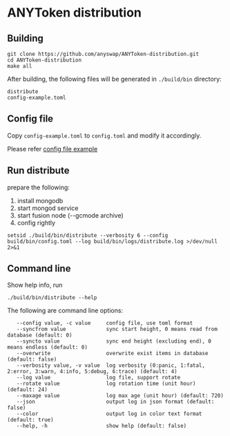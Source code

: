 # ANYToken distribution

## Building

```shell
git clone https://github.com/anyswap/ANYToken-distribution.git
cd ANYToken-distribution
make all
```

After building, the following files will be generated in `./build/bin` directory:

```text
distribute
config-example.toml
```

## Config file

Copy `config-example.toml` to `config.toml` and modify it accordingly.

Please refer [config file example](https://github.com/anyswap/ANYToken-distribution/blob/master/params/config-example.toml)

## Run distribute

prepare the following:

1. install mongodb
2. start mongod service
3. start fusion node (--gcmode archive)
4. config rightly

```shell
setsid ./build/bin/distribute --verbosity 6 --config build/bin/config.toml --log build/bin/logs/distribute.log >/dev/null 2>&1
```

## Command line

Show help info, run

```shell
./build/bin/distribute --help
```

The following are command line options:

```text
   --config value, -c value     config file, use toml format
   --syncfrom value             sync start height, 0 means read from database (default: 0)
   --syncto value               sync end height (excluding end), 0 means endless (default: 0)
   --overwrite                  overwrite exist items in database (default: false)
   --verbosity value, -v value  log verbosity (0:panic, 1:fatal, 2:error, 3:warn, 4:info, 5:debug, 6:trace) (default: 4)
   --log value                  log file, support rotate
   --rotate value               log rotation time (unit hour) (default: 24)
   --maxage value               log max age (unit hour) (default: 720)
   --json                       output log in json format (default: false)
   --color                      output log in color text format (default: true)
   --help, -h                   show help (default: false)
```
